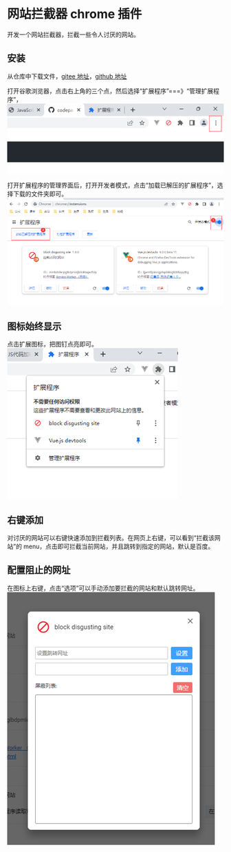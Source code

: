 # 网站拦截器 chrome 插件

开发一个网站拦截器，拦截一些令人讨厌的网站。

## 安装

从仓库中下载文件，[gitee 地址](https://gitee.com/wangpeng126_2009/blocksite)，[github 地址](https://github.com/codepandy/blocksite)

打开谷歌浏览器，点击右上角的三个点，然后选择“扩展程序”===》“管理扩展程序”，
![打开设置](./imgs/use/setting.png)

打开扩展程序的管理界面后，打开开发者模式，点击“加载已解压的扩展程序”，选择下载的文件夹即可。
![管理界面](./imgs/use/install.png)

## 图标始终显示

点击扩展图标，把图钉点亮即可。
![图标显示](./imgs/use/block.png)

## 右键添加

对讨厌的网站可以右键快速添加到拦截列表。在网页上右键，可以看到“拦截该网站”的 menu，点击即可拦截当前网站，并且跳转到指定的网站，默认是百度。

## 配置阻止的网址

在图标上右键，点击“选项”可以手动添加要拦截的网站和默认跳转网址。
![选项页](./imgs/use/options.png)

